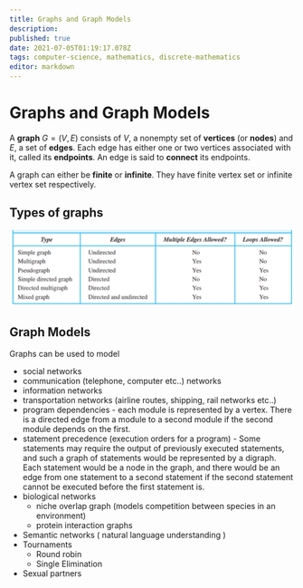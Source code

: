```yaml
---
title: Graphs and Graph Models
description: 
published: true
date: 2021-07-05T01:19:17.078Z
tags: computer-science, mathematics, discrete-mathematics
editor: markdown
---
```


# Graphs and Graph Models

A **graph** $G=(V, E)$ consists of $V$, a nonempty set of **vertices** (or **nodes**) and $E$, a set of **edges**. Each edge has either one or two vertices associated with it, called its **endpoints**. An edge is said to **connect** its endpoints.

A graph can either be **finite** or **infinite**. They have finite vertex set or infinite vertex set respectively.



## Types of graphs
![graph_terminology2.png](/graph_terminology2.png)

## Graph Models
Graphs can be used to model 
* social networks 
* communication (telephone, computer etc..) networks
* information networks 
* transportation networks (airline routes, shipping, rail networks etc..)
* program dependencies -  each module is represented by a vertex. There is a directed edge from a module to a second module if the second module depends on the first.
* statement precedence (execution orders for a program) - Some statements may require the output of previously executed statements, and such a graph of statements would be represented by a digraph. Each statement would be a node in the graph, and there would be an edge from one statement to a second statement if the second statement cannot be executed before the first statement is.
* biological networks
	* niche overlap graph (models competition between species in an environment)
  * protein interaction graphs
* Semantic networks ( natural language understanding )
* Tournaments
	* Round robin
  * Single Elimination
* Sexual partners
